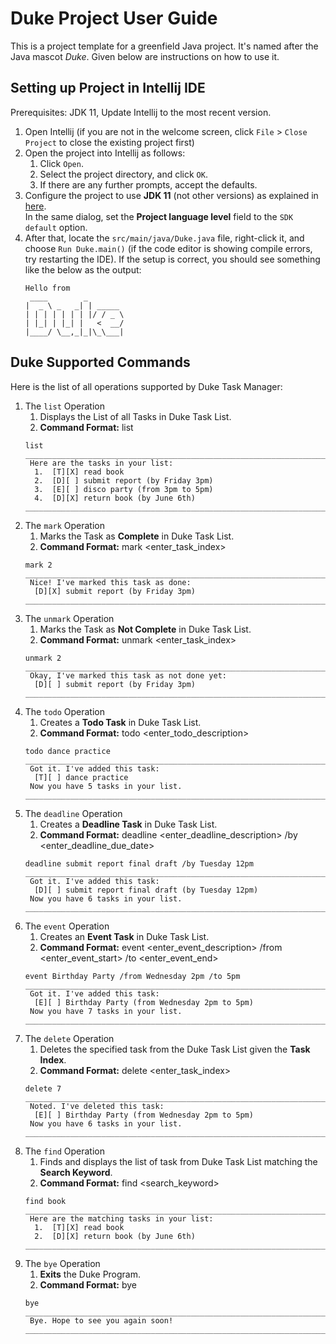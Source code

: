 # Duke Project User Guide

This is a project template for a greenfield Java project. It's named after the Java mascot _Duke_. Given below are instructions on how to use it.

## Setting up Project in Intellij IDE

Prerequisites: JDK 11, Update Intellij to the most recent version.

1. Open Intellij (if you are not in the welcome screen, click `File` > `Close Project` to close the existing project first)
2. Open the project into Intellij as follows:
   1. Click `Open`.
   2. Select the project directory, and click `OK`.
   3. If there are any further prompts, accept the defaults.
3. Configure the project to use **JDK 11** (not other versions) as explained in [here](https://www.jetbrains.com/help/idea/sdk.html#set-up-jdk).<br>
   In the same dialog, set the **Project language level** field to the `SDK default` option.
4. After that, locate the `src/main/java/Duke.java` file, right-click it, and choose `Run Duke.main()` (if the code editor is showing compile errors, try restarting the IDE). If the setup is correct, you should see something like the below as the output:
   ```
   Hello from
    ____        _        
   |  _ \ _   _| | _____ 
   | | | | | | | |/ / _ \
   | |_| | |_| |   <  __/
   |____/ \__,_|_|\_\___|
   ```
## Duke Supported Commands

Here is the list of all operations supported by Duke Task Manager:

1. The `list` Operation
   1. Displays the List of all Tasks in Duke Task List.
   2. **Command Format:** list
   ```
   list
   ______________________________________________________________________
    Here are the tasks in your list:
     1.  [T][X] read book
     2.  [D][ ] submit report (by Friday 3pm)
     3.  [E][ ] disco party (from 3pm to 5pm)
     4.  [D][X] return book (by June 6th)
   ______________________________________________________________________
   ```
2. The `mark` Operation
   1. Marks the Task as **Complete** in Duke Task List.
   2. **Command Format:** mark <enter_task_index>
   ```
   mark 2
   ______________________________________________________________________
    Nice! I've marked this task as done:
     [D][X] submit report (by Friday 3pm)
   ______________________________________________________________________
   ```
3. The `unmark` Operation
   1. Marks the Task as **Not Complete** in Duke Task List.
   2. **Command Format:** unmark <enter_task_index>
   ```
   unmark 2
   ______________________________________________________________________
    Okay, I've marked this task as not done yet:
     [D][ ] submit report (by Friday 3pm)
   ______________________________________________________________________
   ```
4. The `todo` Operation
   1. Creates a **Todo Task** in Duke Task List.
   2. **Command Format:** todo <enter_todo_description>
   ```
   todo dance practice
   ______________________________________________________________________
    Got it. I've added this task:
     [T][ ] dance practice
    Now you have 5 tasks in your list.
   ______________________________________________________________________
   ```
5. The `deadline` Operation
   1. Creates a **Deadline Task** in Duke Task List.
   2. **Command Format:** deadline <enter_deadline_description> /by <enter_deadline_due_date>
   ```
   deadline submit report final draft /by Tuesday 12pm
   ______________________________________________________________________
    Got it. I've added this task:
     [D][ ] submit report final draft (by Tuesday 12pm)
    Now you have 6 tasks in your list.
   ______________________________________________________________________
   ```
6. The `event` Operation
   1. Creates an **Event Task** in Duke Task List.
   2. **Command Format:** event <enter_event_description> /from <enter_event_start> /to <enter_event_end>
   ```
   event Birthday Party /from Wednesday 2pm /to 5pm
   ______________________________________________________________________
    Got it. I've added this task:
     [E][ ] Birthday Party (from Wednesday 2pm to 5pm)
    Now you have 7 tasks in your list.
   ______________________________________________________________________
   ```
7. The `delete` Operation
   1. Deletes the specified task from the Duke Task List given the **Task Index**.
   2. **Command Format:** delete <enter_task_index>
   ```
   delete 7
   ______________________________________________________________________
    Noted. I've deleted this task:
     [E][ ] Birthday Party (from Wednesday 2pm to 5pm)
    Now you have 6 tasks in your list.
   ______________________________________________________________________
   ```
8. The `find` Operation
   1. Finds and displays the list of task from Duke Task List matching the **Search Keyword**.
   2. **Command Format:** find <search_keyword>
   ```
   find book
   ______________________________________________________________________
    Here are the matching tasks in your list:
     1.  [T][X] read book
     2.  [D][X] return book (by June 6th)
   ______________________________________________________________________
   ```
9. The `bye` Operation
   1. **Exits** the Duke Program.
   2. **Command Format:** bye
   ```
   bye
   ______________________________________________________________________
    Bye. Hope to see you again soon!
   ______________________________________________________________________
   ```